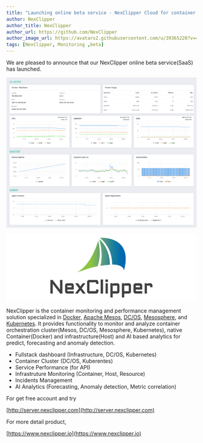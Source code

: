 ```yaml
---
title: "Launching online beta service - NexClipper Cloud for container monitoring and performance management"
author: NexClipper
author_title: NexClipper
author_url: https://github.com/NexClipper
author_image_url: https://avatars2.githubusercontent.com/u/39365220?v=4
tags: [NexClipper, Monitoring ,beta]
---
```



We are pleased to announce that our NexClipper online beta service(SaaS) has launched.

![](images/cluster-2.png)

<!--truncate-->

![](images/logo1-2.png)

NexClipper is the container monitoring and performance management solution specialized in [Docker](https://www.docker.com/), [Apache Mesos](http://mesos.apache.org/), [DC/OS](https://dcos.io/), [Mesosphere](https://mesosphere.com/), and [Kubernetes](https://kubernetes.io/). It provides functionality to monitor and analyze container orchestration cluster(Mesos, DC/OS, Mesosphere, Kubernetes), native Container(Docker) and infrastructure(Host) and AI based analytics for predict, forecasting and anomaly detection.

- Fullstack dashboard (Infrastructure, DC/OS, Kubernetes)
- Container Cluster (DC/OS, Kuberentes)
- Service Performance (for API)
- Infrastruture Monitoring (Container, Host, Resource)
- Incidents Management
- AI Analytics (Forecasting, Anomaly detection, Metric correlation)

For get free account and try

[http://server.nexclipper.com](http://server.nexclipper.com)

For more detail product,

[https://www.nexclipper.io](https://www.nexclipper.io)

